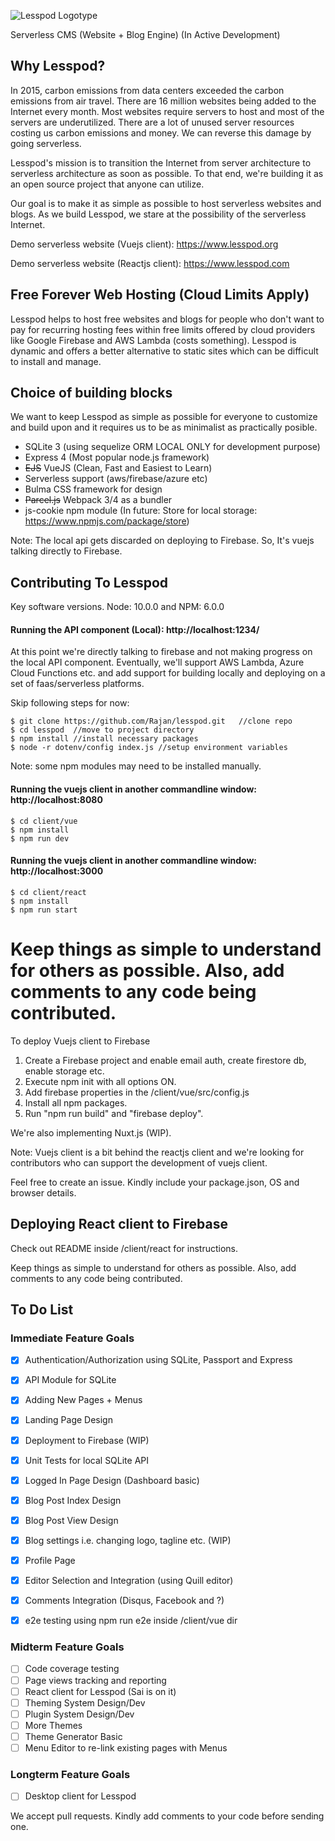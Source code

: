 ![Lesspod Logotype](https://github.com/Tobaloidee/lesspod/blob/master/images/readme-logo.png)

Serverless CMS (Website + Blog Engine) (In Active Development)


## Why Lesspod?

In 2015, carbon emissions from data centers exceeded the carbon emissions from air travel. There are 16 million websites being added to the Internet every month. Most websites require servers to host and most of the servers are underutilized. There are a lot of unused server resources costing us carbon emissions and money. We can reverse this damage by going serverless. 

Lesspod's mission is to transition the Internet from server architecture to serverless architecture as soon as possible. To that end, we're building it as an open source project that anyone can utilize.

Our goal is to make it as simple as possible to host serverless websites and blogs. As we build Lesspod, we stare at the possibility of the serverless Internet.

Demo serverless website (Vuejs client): https://www.lesspod.org

Demo serverless website (Reactjs client): https://www.lesspod.com

## Free Forever Web Hosting (Cloud Limits Apply)

Lesspod helps to host free websites and blogs for people who don't want to pay for recurring hosting fees within free limits offered by cloud providers like Google Firebase and AWS Lambda (costs something). Lesspod is dynamic and offers a better alternative to static sites which can be difficult to install and manage.

## Choice of building blocks

We want to keep Lesspod as simple as possible for everyone to customize and build upon and it requires us to be as minimalist as practically posible.

- SQLite 3 (using sequelize ORM LOCAL ONLY for development purpose)
- Express 4 (Most popular node.js framework)
- ~~EJS~~ VueJS (Clean, Fast and Easiest to Learn)
- Serverless support (aws/firebase/azure etc)
- Bulma CSS framework for design
- ~~Parcel.js~~ Webpack 3/4 as a bundler
- js-cookie npm module (In future: Store for local storage: https://www.npmjs.com/package/store)

Note: The local api gets discarded on deploying to Firebase. So, It's vuejs talking directly to Firebase.


## Contributing To Lesspod

Key software versions. Node: 10.0.0 and NPM: 6.0.0

#### Running the API component (Local): http://localhost:1234/

At this point we're directly talking to firebase and not making progress on the local API component. Eventually, we'll support AWS Lambda, Azure Cloud Functions etc. and add support for building locally and deploying on a set of faas/serverless platforms.

Skip following steps for now:

```
$ git clone https://github.com/Rajan/lesspod.git   //clone repo
$ cd lesspod  //move to project directory
$ npm install //install necessary packages 
$ node -r dotenv/config index.js //setup environment variables
```
Note: some npm modules may need to be installed manually.

<!-- parcel index.js // not yet working -->

#### Running the vuejs client in another commandline window: http://localhost:8080

```
$ cd client/vue
$ npm install
$ npm run dev
```


#### Running the vuejs client in another commandline window: http://localhost:3000

```
$ cd client/react
$ npm install
$ npm run start
```

Keep things as simple to understand for others as possible. Also, add comments to any code being contributed.
=======
To deploy Vuejs client to Firebase 


1. Create a Firebase project and enable email auth, create firestore db, enable storage etc.
2. Execute npm init with all options ON.
3. Add firebase properties in the /client/vue/src/config.js
4. Install all npm packages. 
5. Run "npm run build" and "firebase deploy".


We're also implementing Nuxt.js (WIP).

Note: Vuejs client is a bit behind the reactjs client and we're looking for contributors who can support the development of vuejs client. 


Feel free to create an issue. Kindly include your package.json, OS and browser details.


## Deploying React client to Firebase

Check out README inside /client/react for instructions.


Keep things as simple to understand for others as possible. Also, add comments to any code being contributed.

## To Do List

### Immediate Feature Goals

- [x] Authentication/Authorization using SQLite, Passport and Express
- [x] API Module for SQLite
- [x] Adding New Pages + Menus
- [x] Landing Page Design
- [x] Deployment to Firebase (WIP)
- [x] Unit Tests for local SQLite API
- [x] Logged In Page Design (Dashboard basic)
- [x] Blog Post Index Design
- [x] Blog Post View Design
- [x] Blog settings i.e. changing logo, tagline etc. (WIP)
- [x] Profile Page
- [x] Editor Selection and Integration (using Quill editor)
- [x] Comments Integration (Disqus, Facebook and ?)
- [x] e2e testing using npm run e2e inside /client/vue dir


### Midterm Feature Goals
- [ ] Code coverage testing
- [ ] Page views tracking and reporting
- [ ] React client for Lesspod (Sai is on it)
- [ ] Theming System Design/Dev
- [ ] Plugin System Design/Dev 
- [ ] More Themes 
- [ ] Theme Generator Basic 
- [ ] Menu Editor to re-link existing pages with Menus

### Longterm Feature Goals

- [ ] Desktop client for Lesspod


We accept pull requests. Kindly add comments to your code before sending one.
